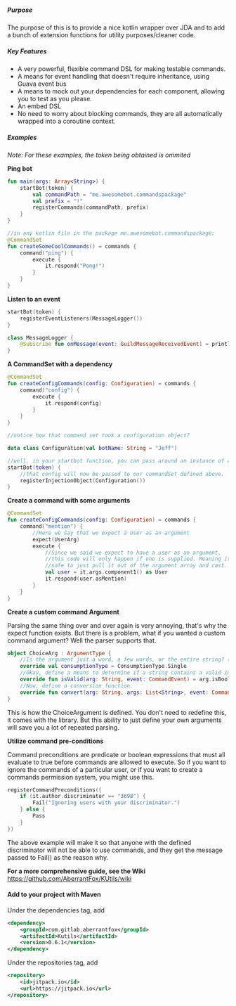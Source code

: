 ##### Purpose
The purpose of this is to provide a nice kotlin wrapper over JDA and to add a bunch of extension functions for utility 
purposes/cleaner code.

##### Key Features

- A very powerful, flexible command DSL for making testable commands.
- A means for event handling that doesn't require inheritance, using Guava event bus
- A means to mock out your dependencies for each component, allowing you to test as you please.
- An embed DSL
- No need to worry about blocking commands, they are all automatically wrapped into a coroutine context. 

##### Examples
*Note: For these examples, the token being obtained is ommited*

**Ping bot**
```kotlin
fun main(args: Array<String>) {
    startBot(token) {
        val commandPath = "me.awesomebot.commandspackage"
        val prefix = "!"
        registerCommands(commandPath, prefix)
    }
}

//in any kotlin file in the package me.awesomebot.commandspackage:
@CommandSet
fun createSomeCoolCommands() = commands {
    command("ping") {
        execute {
            it.respond("Pong!")
        }
    }
}
```

**Listen to an event**
```kotlin
startBot(token) {
    registerEventListeners(MessageLogger())
}

class MessageLogger {
    @Subscribe fun onMessage(event: GuildMessageReceivedEvent) = println(event.message.contentRaw)
}
```


**A CommandSet with a dependency**
```kotlin
@CommandSet
fun createConfigCommands(config: Configuration) = commands {
    command("config") {
        execute {
            it.respond(config)
        }
    }
}

//notice how that command set took a configuration object? 

data class Configuration(val botName: String = "Jeff")

//well, in your startbot function, you can pass around an instance of a class to all of your commandsets:
startBot(token) {
    //that config will now be passed to our commandSet defined above.
    registerInjectionObject(Configuration())
}
```


**Create a command with some arguments**
```kotlin
@CommandSet
fun createConfigCommands(config: Configuration) = commands {
    command("mention") {
        //Here we say that we expect a User as an argument
        expect(UserArg)
        execute {
            //Since we said we expect to have a user as an argument, 
            //this code will only happen if one is supplied. Meaning it is
            //safe to just pull it out of the argument array and cast.
            val user = it.args.component1() as User
            it.respond(user.asMention)
        }
    }
}
```

**Create a custom command Argument**

Parsing the same thing over and over again is very annoying, that's why the expect function 
exists. But there is a problem, what if you wanted a custom command argument? Well the parser
supports that.

```kotlin
object ChoiceArg : ArgumentType {
    //Is the argument just a word, a few words, or the entire string? (Single, Multiple or All)
    override val consumptionType = ConsumptionType.Single
    //Okay, define a means to determine if a string contains a valid instance of this argumentType
    override fun isValid(arg: String, event: CommandEvent) = arg.isBooleanValue()
    //Now, define a conversion function.
    override fun convert(arg: String, args: List<String>, event: CommandEvent) = ArgumentResult.Single(arg.toBooleanValue())
}
```

This is how the ChoiceArgument is defined. You don't need to redefine this, it comes with the library. 
But this ability to just define your own arguments will save you a lot of repeated parsing. 


**Utilize command pre-conditions**

Command preconditions are predicate or boolean expressions that must all evaluate to true before commands are allowed to execute. So if you want to ignore the commands of a particular user, or if you want to create a commands permission system, you might use this. 

```kotlin
registerCommandPreconditions({
    if (it.author.discriminator == "3698") {
        Fail("Ignoring users with your discriminator.")
    } else {
        Pass
    }
})
```

The above example will make it so that anyone with the defined discriminator will not be able to use commands, and they get the message passed to Fail() as the reason why. 


**For a more comprehensive guide, see the Wiki** 
 https://github.com/AberrantFox/KUtils/wiki


#### Add to your project with Maven
Under the dependencies tag, add

```xml
<dependency>
    <groupId>com.gitlab.aberrantfox</groupId>
    <artifactId>Kutils</artifactId>
    <version>0.6.1</version>
</dependency>
```

Under the repositories tag, add

```xml
<repository>
    <id>jitpack.io</id>
    <url>https://jitpack.io</url>
</repository>
```
